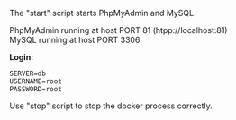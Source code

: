 The "start" script starts PhpMyAdmin and MySQL. 

PhpMyAdmin running at host PORT 81 (htpp://localhost:81)  
MySQL running at host PORT 3306

**Login:**
```
SERVER=db  
USERNAME=root  
PASSWORD=root  
```

Use "stop" script to stop the docker process correctly.
